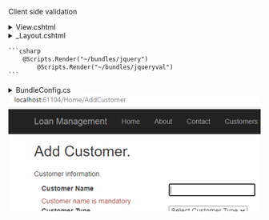 Client side validation

<details>
	<summary>View.cshtml</summary>
	
	```csharp

		@using (Html.BeginForm(actionName: "AddCustomer", controllerName: "Home", method: FormMethod.Post))
		    {
			<div class="row">
			    <div class="col-lg-2">
				@Html.LabelFor(m => m.customer.CustomerName)
			    </div>
			    <div class="col-lg-2">
				@Html.TextBoxFor(m => m.customer.CustomerName, "", new { id = "CustomerName" })
			    </div>
			</div>
			<div class="row">
			    <div class="col-lg-4">
				@Html.ValidationMessageFor(m => m.customer.CustomerName, "", new { @class = "text-danger" })
			    </div>
			</div>
			(...)
		    }

	```
</details>

<details>
	<summary>_Layout.cshtml<summary>
		
	```csharp
		@Scripts.Render("~/bundles/jquery")
    		@Scripts.Render("~/bundles/jqueryval")
	```
		
</details>
		
<details>
	<summary>BundleConfig.cs</summary>
	
	```csharp
	    public class BundleConfig
	    {
		// For more information on bundling, visit https://go.microsoft.com/fwlink/?LinkId=301862
		public static void RegisterBundles(BundleCollection bundles)
		{
		    bundles.Add(new ScriptBundle("~/bundles/jquery").Include(
				"~/Scripts/jquery-{version}.js"));

		    bundles.Add(new ScriptBundle("~/bundles/jqueryval").Include(
				"~/Scripts/jquery.validate*"));
	```
	
</details>

<picture> 
 <img alt="YOUR-ALT-TEXT" src=".\FormShowingValidationMessage.png">
</picture>

